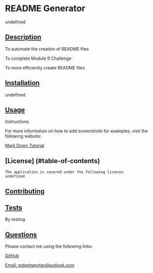 # README Generator
  undefined
  

  
  ## [Description](#table-of-contents)

  To automate the creation of README files

  To complete Module 9 Challenge

  To more efficiently create README files

  ## [Installation](#table-of-contents)

  undefined

  ## [Usage](#table-of-contents)

  Instructions
  
  For more information on how to add screenshots for examples, visit the following website:
  
  [Mark Down Tutorial](https://agea.github.io/tutorial.md/)
  
  ## [License] (#table-of-contents)
    The application is covered under the following license:
    undefined

  ## [Contributing](#table-of-contents)

  ## [Tests](#table-of-contents)

  By testing

  ## [Questions](#table-of-contents)

  Please contact me using the following links:

  [GitHub](https://github.com/estephanytan)

  [Email: estephanytan@outlook.com](mailto:estephanytan@outlook.com)
